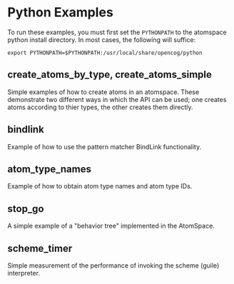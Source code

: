 Python Examples
===============

To run these examples, you must first set the `PYTHONPATH` to the
atomspace python install directory.  In most cases, the following will
suffice:

```
export PYTHONPATH=$PYTHONPATH:/usr/local/share/opencog/python
```

## create_atoms_by_type, create_atoms_simple

Simple examples of how to create atoms in an atomspace.
These demonstrate two different ways in which the API can be used;
one creates atoms according to thier types, the other creates them
directly.

## bindlink

Example of how to use the pattern matcher BindLink functionality.

## atom_type_names

Example of how to obtain atom type names and atom type IDs.

## stop_go

A simple example of a "behavior tree" implemented in the AtomSpace.

## scheme_timer

Simple measurement of the performance of invoking the scheme
(guile) interpreter.
